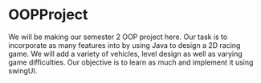 # OOPProject
We will be making our semester 2 OOP project here. Our task is to incorporate as many features into by using Java to design a 2D racing game. We will add a variety of vehicles, level design as well as varying game difficulties. Our objective is to learn as much and implement it using swingUI.
